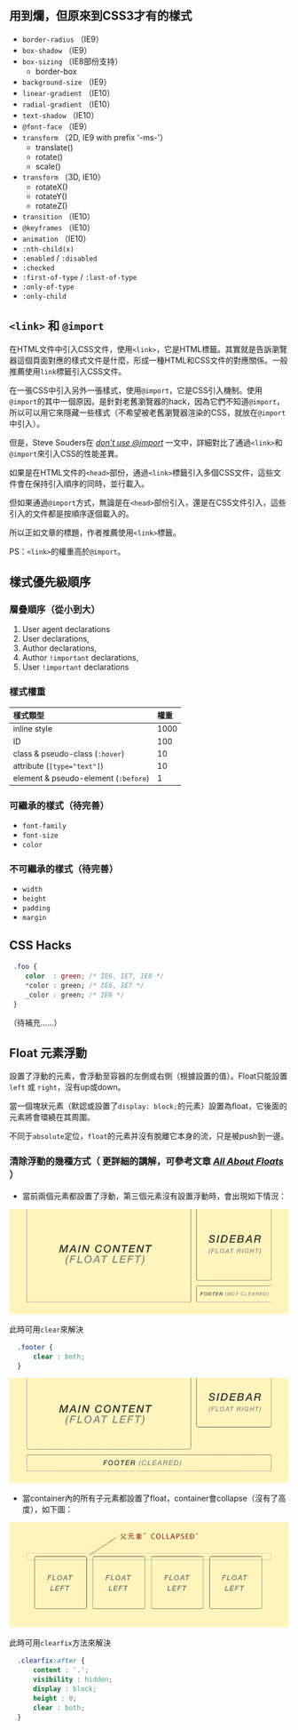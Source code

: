 ## 用到爛，但原來到CSS3才有的樣式

  * ```border-radius```   （IE9）
  * ```box-shadow```      （IE9）
  * ```box-sizing```      （IE8部份支持）
    * border-box
  * ```background-size``` （IE9）
  * ```linear-gradient``` （IE10）
  * ```radial-gradient``` （IE10）
  * ```text-shadow```     （IE10）
  * ```@font-face```      （IE9）
  * ```transform```       （2D, IE9 with prefix '-ms-'）
    * translate()
    * rotate()
    * scale()
  * ```transform```       （3D, IE10）
    * rotateX()
    * rotateY()
    * rotateZ()
  * ```transition```      （IE10）
  * ```@keyframes```      （IE10）
  * ```animation```       （IE10）  
  * ```:nth-child(x)```
  * ```:enabled``` / ```:disabled```
  * ```:checked```  
  * ```:first-of-type``` / ```:last-of-type```
  * ```:only-of-type```
  * ```:only-child```
  

## ```<link>``` 和 ```@import```

在HTML文件中引入CSS文件，使用```<link>```，它是HTML標籤。其實就是告訴瀏覽器這個頁面對應的樣式文件是什麼，形成一種HTML和CSS文件的對應關係。一般推薦使用```link```標籤引入CSS文件。 

在一張CSS中引入另外一張樣式，使用```@import```，它是CSS引入機制。使用```@import```的其中一個原因，是針對老舊瀏覽器的hack，因為它們不知道```@import```，所以可以用它來隱藏一些樣式（不希望被老舊瀏覽器渲染的CSS，就放在```@import```中引入）。

但是，Steve Souders在 [*don’t use @import*](http://www.stevesouders.com/blog/2009/04/09/dont-use-import/) 一文中，詳細對比了通過```<link>```和```@import```來引入CSS的性能差異。

如果是在HTML文件的```<head>```部份，通過```<link>```標籤引入多個CSS文件，這些文件會在保持引入順序的同時，並行載入。

但如果通過```@import```方式，無論是在```<head>```部份引入，還是在CSS文件引入，這些引入的文件都是按順序逐個載入的。

所以正如文章的標題，作者推薦使用```<link>```標籤。

PS：```<link>```的權重高於```@import```。

## 樣式優先級順序

### 層疊順序（從小到大）
1. User agent declarations
2. User declarations,
3. Author declarations,
4. Author ```!important``` declarations,
5. User ```!important``` declarations

### 樣式權重

|              樣式類型                    |   權重    |
|:---------------------------------------|:----------|
|inline style                            | 1000      |
|ID                                      | 100       |
|class & pseudo-class (```:hover```)     | 10        |
|attribute (```[type="text"]```)         | 10        |
|element & pseudo-element (```:before```)| 1         | 

### 可繼承的樣式（待完善）
  * ```font-family```
  * ```font-size```
  * ```color```

### 不可繼承的樣式（待完善）
  * ```width```
  * ```height```
  * ```padding```
  * ```margin```

## CSS Hacks
```css
 .foo {
    color  : green; /* IE6, IE7, IE8 */
    *color : green; /* IE6, IE7 */
    _color : green; /* IE6 */
 }
```
（待補充……）
## Float 元素浮動

設置了浮動的元素，會浮動至容器的左側或右側（根據設置的值）。Float只能設置```left``` 或 ```right```，沒有up或down。

當一個塊狀元素（默認或設置了```display: block;```的元素）設置為float，它後面的元素將會環繞在其周圍。

不同于```absolute```定位，```float```的元素并沒有脫離它本身的流，只是被push到一邊。

### 清除浮動的幾種方式（ 更詳細的講解，可參考文章 [*All About Floats*](https://css-tricks.com/all-about-floats/) ）

 * 當前兩個元素都設置了浮動，第三個元素沒有設置浮動時，會出現如下情況：

 ![float-not-cleared](https://github.com/levblanc/js-101/blob/master/img/float-not-cleared.jpg)
 
 此時可用```clear```來解決
 
 ```css
   .footer {
       clear : both;
   }
 ```
 ![float-not-cleared](https://github.com/levblanc/js-101/blob/master/img/float-cleared.jpg)
 
 * 當container內的所有子元素都設置了float，container會collapse（沒有了高度），如下圖：
 
 ![parent-collapsed](https://github.com/levblanc/js-101/blob/master/img/parent-collapsed.jpg)
 
  此時可用```clearfix```方法來解決
 
 ```css
   .clearfix:after {
       content : '.';
       visibility : hidden;
       display : block;
       height : 0;
       clear : both;
   }
 ```

